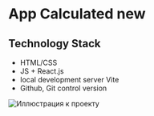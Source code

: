 # App Calculated new

## Technology Stack
- HTML/CSS
- JS + React.js
- local development server Vite
- Github, Git control version

![Иллюстрация к проекту](https://github.com/Kolyamilk/5.App.Calculated-New/blob/main/image.png)
